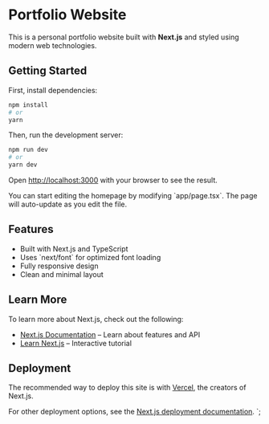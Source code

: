 # Portfolio Website

This is a personal portfolio website built with **Next.js** and styled using modern web technologies.

## Getting Started

First, install dependencies:

```bash
npm install
# or
yarn
```

Then, run the development server:

```bash
npm run dev
# or
yarn dev
```

Open [http://localhost:3000](http://localhost:3000) with your browser to see the result.

You can start editing the homepage by modifying \`app/page.tsx\`. The page will auto-update as you edit the file.

## Features

- Built with Next.js and TypeScript
- Uses \`next/font\` for optimized font loading
- Fully responsive design
- Clean and minimal layout

## Learn More

To learn more about Next.js, check out the following:

- [Next.js Documentation](https://nextjs.org/docs) – Learn about features and API
- [Learn Next.js](https://nextjs.org/learn) – Interactive tutorial

## Deployment

The recommended way to deploy this site is with [Vercel](https://vercel.com), the creators of Next.js.

For other deployment options, see the [Next.js deployment documentation](https://nextjs.org/docs/deployment).
`;

